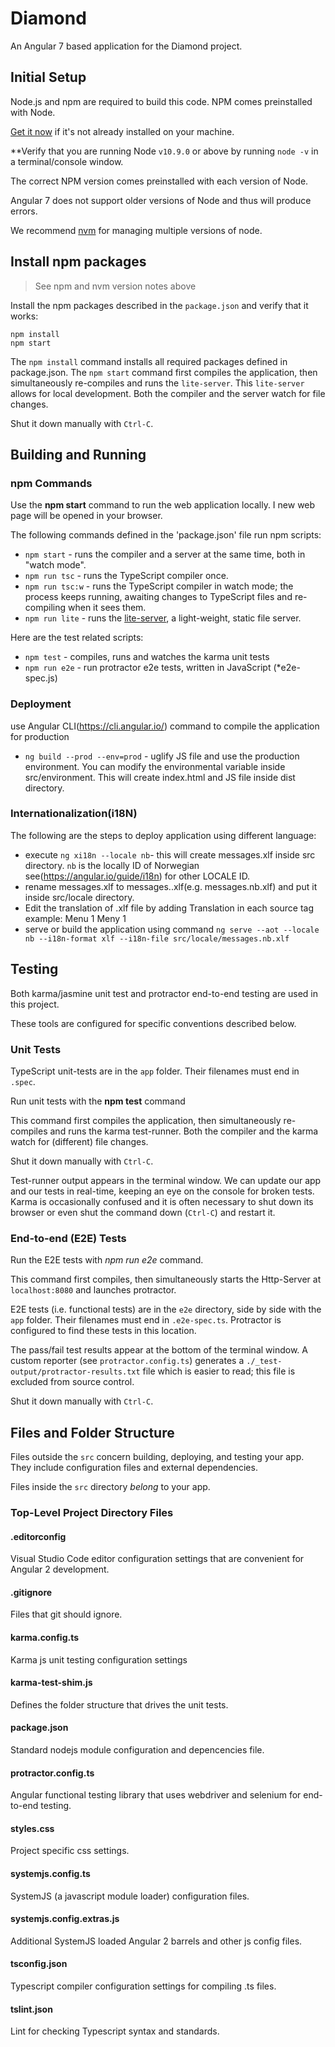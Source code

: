 # Diamond

An Angular 7 based application for the Diamond project.

## Initial Setup

Node.js and npm are required to build this code. NPM comes preinstalled with Node.
    
<a href="https://docs.npmjs.com/getting-started/installing-node" target="_blank" title="Installing Node.js and updating npm">
Get it now</a> if it's not already installed on your machine.
 
**Verify that you are running Node `v10.9.0` or above
by running `node -v` in a terminal/console window.

The correct NPM version comes preinstalled with each version of Node. 

Angular 7 does not support older versions of Node and thus will produce errors.

We recommend [nvm](https://github.com/creationix/nvm) for managing multiple versions of node.

## Install npm packages

> See npm and nvm version notes above

Install the npm packages described in the `package.json` and verify that it works:

```shell
npm install
npm start
```

The `npm install` command installs all required packages defined in package.json.
The `npm start` command first compiles the application, 
then simultaneously re-compiles and runs the `lite-server`. 
This `lite-server` allows for local development.
Both the compiler and the server watch for file changes.

Shut it down manually with `Ctrl-C`.

## Building and Running

### npm Commands

Use the **npm start** command to run the web application locally. I new web page will be opened in your browser.

The following commands defined in the 'package.json' file run npm scripts:

* `npm start` - runs the compiler and a server at the same time, both in "watch mode".
* `npm run tsc` - runs the TypeScript compiler once.
* `npm run tsc:w` - runs the TypeScript compiler in watch mode; the process keeps running, awaiting changes to TypeScript files and re-compiling when it sees them.
* `npm run lite` - runs the [lite-server](https://www.npmjs.com/package/lite-server), a light-weight, static file server.


Here are the test related scripts:
* `npm test` - compiles, runs and watches the karma unit tests
* `npm run e2e` - run protractor e2e tests, written in JavaScript (*e2e-spec.js)


### Deployment
use Angular CLI(https://cli.angular.io/) command to compile the application for production

* `ng build --prod --env=prod` - uglify JS file and use the production environment.
You can modify the environmental variable inside src/environment.
This will create index.html and JS file inside dist directory.

### Internationalization(i18N)
The following are the steps to deploy application using different language:

* execute `ng xi18n --locale nb`- this will create messages.xlf inside src directory. `nb` is the locally ID of Norwegian
see(https://angular.io/guide/i18n) for other LOCALE ID.
* rename messages.xlf to messages.<locale ID>.xlf(e.g. messages.nb.xlf) and put it inside src/locale directory.
* Edit the translation of .xlf file by adding <target>Translation</target> in each source tag
    example:
        <source>Menu 1</source>
        <target>Meny 1</target>
* serve or build the application using command `ng serve --aot --locale nb --i18n-format xlf --i18n-file src/locale/messages.nb.xlf`

## Testing

Both karma/jasmine unit test and protractor end-to-end testing are used in this project.

These tools are configured for specific conventions described below.

### Unit Tests

TypeScript unit-tests are in the `app` folder. Their filenames must end in `.spec`.

Run unit tests with the **npm test** command

This command first compiles the application, then simultaneously re-compiles and runs the karma test-runner.
Both the compiler and the karma watch for (different) file changes.

Shut it down manually with `Ctrl-C`.

Test-runner output appears in the terminal window.
We can update our app and our tests in real-time, keeping an eye on the console for broken tests.
Karma is occasionally confused and it is often necessary to shut down its browser or even shut the command down (`Ctrl-C`) and
restart it. 

### End-to-end (E2E) Tests

Run the E2E tests with *npm run e2e* command.

This command first compiles, then simultaneously starts the Http-Server at `localhost:8080`
and launches protractor. 

E2E tests (i.e. functional tests) are in the `e2e` directory, side by side with the `app` folder.
Their filenames must end in `.e2e-spec.ts`. Protractor is configured to find these tests in this location.

The pass/fail test results appear at the bottom of the terminal window.
A custom reporter (see `protractor.config.ts`) generates a  `./_test-output/protractor-results.txt` file
which is easier to read; this file is excluded from source control.

Shut it down manually with `Ctrl-C`.

## Files and Folder Structure

Files outside the `src` concern building, deploying, and testing your app. They include configuration files and external dependencies.

Files inside the `src` directory *belong* to your app.

### Top-Level Project Directory Files

#### .editorconfig

Visual Studio Code editor configuration settings that are convenient for Angular 2 development.

#### .gitignore

Files that git should ignore. 

#### karma.config.ts

Karma js unit testing configuration settings

#### karma-test-shim.js

Defines the folder structure that drives the unit tests. 

#### package.json

Standard nodejs module configuration and depencencies file. 

#### protractor.config.ts

Angular functional testing library that uses webdriver and selenium for end-to-end testing.

#### styles.css

Project specific css settings.

#### systemjs.config.ts

SystemJS (a javascript module loader) configuration files. 

#### systemjs.config.extras.js

Additional SystemJS loaded Angular 2 barrels and other js config files.

#### tsconfig.json

Typescript compiler configuration settings for compiling .ts files. 

#### tslint.json

Lint for checking Typescript syntax and standards.
